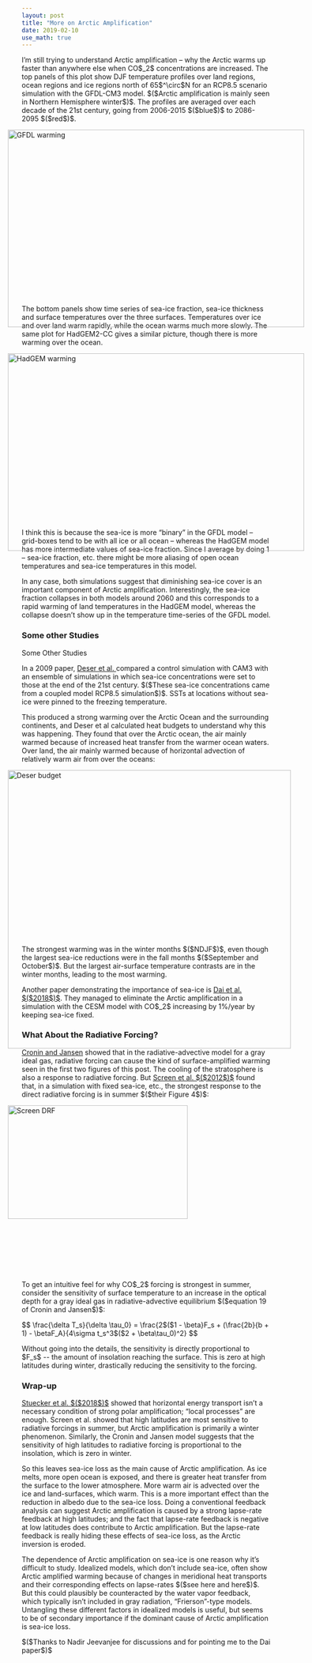 ```yaml
---
layout: post
title: "More on Arctic Amplification"
date: 2019-02-10
use_math: true
---
```


<p>I’m still trying to understand Arctic amplification – why the Arctic warms up faster than anywhere else when CO$_2$ concentrations are increased. The top panels of this plot show DJF temperature profiles over land regions, ocean regions and ice regions north of 65$^\circ$N for an RCP8.5 scenario simulation with the GFDL-CM3 model.  $($Arctic amplification is mainly seen in Northern Hemisphere winter$)$. The profiles are averaged over each decade of the 21st century, going from 2006-2015 $($blue$)$ to 2086-2095 $($red$)$.</p>

<img src="http://nicklutsko.github.io/notes/images/GFDL-CM3_polar_warming_breakdown.png" alt="GFDL warming" style="position:absolute; left:200px; width:600px;height:400px;" class="center">
<br /><br /><br /><br /><br /><br /><br /><br /><br /><br /><br /><br /><br /><br /><br /><br /><br /><br /><br /><br />


<p>The bottom panels show time series of sea-ice fraction, sea-ice thickness and surface temperatures over the three surfaces. Temperatures over ice and over land warm rapidly, while the ocean warms much more slowly. The same plot for HadGEM2-CC gives a similar picture, though there is more warming over the ocean.</p> 

<img src="http://nicklutsko.github.io/notes/images/HadGEM2-CC_polar_warming_breakdown.png" alt="HadGEM warming" style="position:absolute; left:200px; width:600px;height:400px;" class="center">
<br /><br /><br /><br /><br /><br /><br /><br /><br /><br /><br /><br /><br /><br /><br /><br /><br /><br /><br /><br />

<p>I think this is because the sea-ice is more “binary” in the GFDL model – grid-boxes tend to be with all ice or all ocean – whereas the HadGEM model has more intermediate values of sea-ice fraction. Since I average by doing 1 – sea-ice fraction, etc. there might be more aliasing of open ocean temperatures and sea-ice temperatures in this model.</p> 

<p>In any case, both simulations suggest that diminishing sea-ice cover is an important component of Arctic amplification. Interestingly, the sea-ice fraction collapses in both models around 2060 and this corresponds to a rapid warming of land temperatures in the HadGEM model, whereas the collapse doesn’t show up in the temperature time-series of the GFDL model.</p>

<h3>Some other Studies</h3>
Some Other Studies

<p>In a 2009 paper, <a href="https://journals.ametsoc.org/doi/pdf/10.1175/2009JCLI3053.1">Deser et al. </a> compared a control simulation with CAM3 with an ensemble of simulations in which sea-ice concentrations were set to those at the end of the 21st century. $($These sea-ice concentrations came from a coupled model RCP8.5 simulation$)$. SSTs at locations without sea-ice were pinned to the freezing temperature.</p>

<p>This produced a strong warming over the Arctic Ocean and the surrounding continents, and Deser et al calculated heat budgets to understand why this was happening. They found that over the Arctic ocean, the air mainly warmed because of increased heat transfer from the warmer ocean waters. Over land, the air mainly warmed because of horizontal advection of relatively warm air from over the oceans:</p>

<img src="http://nicklutsko.github.io/notes/images/Deser_budget.png" alt="Deser budget" style="position:absolute; left:200px; width:573px;height:564px;" class="center">
<br /><br /><br /><br /><br /><br /><br /><br /><br /><br /><br /><br /><br /><br /><br /><br /><br /><br /><br /><br />

<p>The strongest warming was in the winter months $($NDJF$)$, even though the largest sea-ice reductions were in the fall months $($September and October$)$. But the largest air-surface temperature contrasts are in the winter months, leading to the most warming.</p> 

<p>Another paper demonstrating the importance of sea-ice is <a href="https://www.nature.com/articles/s41467-018-07954-9">Dai et al. $($2018$)$</a>. They managed to eliminate the Arctic amplification in a simulation with the CESM model with CO$_2$ increasing by 1%/year by keeping sea-ice fixed.</p> 

<h3>What About the Radiative Forcing?</h3>

<p><a href="http://web.mit.edu/~twcronin/www/document/CroninJansen2015.pdf">Cronin and Jansen</a> showed that in the radiative-advective model for a gray ideal gas, radiative forcing can cause the kind of surface-amplified warming seen in the first two figures of this post. The cooling of the stratosphere is also a response to radiative forcing. But <a href="https://agupubs.onlinelibrary.wiley.com/doi/epdf/10.1029/2012GL051598">Screen et al. $($2012$)$</a> found that, in a simulation with fixed sea-ice, etc., the strongest response to the direct radiative forcing is in summer $($their Figure 4$)$:</p> 

<img src="http://nicklutsko.github.io/notes/images/Screen_DRF.png" alt="Screen DRF" style="position:absolute; left:200px; width:364px;height:230px;" class="center">
<br /><br /><br /><br /><br /><br /><br /><br /><br /><br /><br /><br /><br /><br /><br /><br /><br /><br /><br /><br />


<p>To get an intuitive feel for why CO$_2$ forcing is strongest in summer, consider the sensitivity of surface temperature to an increase in the optical depth for a gray ideal gas in radiative-advective equilibrium $($equation 19 of Cronin and Jansen$)$:</p>
$$
\frac{\delta T_s}{\delta \tau_0} = \frac{2$($1 - \beta}F_s + (\frac{2b}{b + 1) - \betaF_A}{4\sigma t_s^3$($2 + \beta\tau_0)^2}
$$
<p>Without going into the details, the sensitivity is directly proportional to $F_s$ -- the amount of insolation reaching the surface. This is zero at high latitudes during winter, drastically reducing the sensitivity to the forcing.</p>

<h3>Wrap-up</h3>

<p><a href="https://www.nature.com/articles/s41558-018-0339-y.pdf">Stuecker et al. $($2018$)$</a> showed that horizontal energy transport isn’t a necessary condition of strong polar amplification; “local processes” are enough. Screen et al. showed that high latitudes are most sensitive to radiative forcings in summer, but Arctic amplification is primarily a winter phenomenon. Similarly, the Cronin and Jansen model suggests that the sensitivity of high latitudes to radiative forcing is proportional to the insolation, which is zero in winter.</p>

<p>So this leaves sea-ice loss as the main cause of Arctic amplification. As ice melts, more open ocean is exposed, and there is greater heat transfer from the surface to the lower atmosphere. More warm air is advected over the ice and land-surfaces, which warm. This is a more important effect than the reduction in albedo due to the sea-ice loss. Doing a conventional feedback analysis can suggest Arctic amplification is caused by a strong lapse-rate feedback at high latitudes; and the fact that lapse-rate feedback is negative at low latitudes does contribute to Arctic amplification. But the lapse-rate feedback is really hiding these effects of sea-ice loss, as the Arctic inversion is eroded.</p>

<p>The dependence of Arctic amplification on sea-ice is one reason why it’s difficult to study. Idealized models, which don’t include sea-ice, often show Arctic amplified warming because of changes in meridional heat transports and their corresponding effects on lapse-rates $($see here and here$)$. But this could plausibly be counteracted by the water vapor feedback, which typically isn’t included in gray radiation, “Frierson”-type models. Untangling these different factors in idealized models is useful, but seems to be of secondary importance if the dominant cause of Arctic amplification is sea-ice loss.</p>

<p>$($Thanks to Nadir Jeevanjee for discussions and for pointing me to the Dai paper$)$</p>








